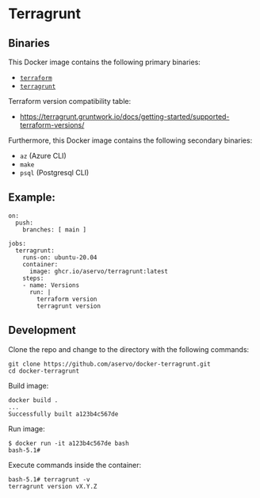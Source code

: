 Terragrunt
==========

## Binaries

This Docker image contains the following primary binaries:

* [`terraform`](https://github.com/hashicorp/terraform/releases)
* [`terragrunt`](https://github.com/gruntwork-io/terragrunt/releases)

Terraform version compatibility table:

* https://terragrunt.gruntwork.io/docs/getting-started/supported-terraform-versions/

Furthermore, this Docker image contains the following secondary binaries:

* `az` (Azure CLI)
* `make`
* `psql` (Postgresql CLI)

## Example:

```
on:
  push:
    branches: [ main ]

jobs:
  terragrunt:
    runs-on: ubuntu-20.04
    container:
      image: ghcr.io/aservo/terragrunt:latest
    steps:
    - name: Versions
      run: |
        terraform version
        terragrunt version
```

## Development

Clone the repo and change to the directory with the following commands:

```
git clone https://github.com/aservo/docker-terragrunt.git
cd docker-terragrunt
```

Build image:

```
docker build .
...
Successfully built a123b4c567de
```

Run image:

```
$ docker run -it a123b4c567de bash
bash-5.1#
```

Execute commands inside the container:

```
bash-5.1# terragrunt -v
terragrunt version vX.Y.Z
```
